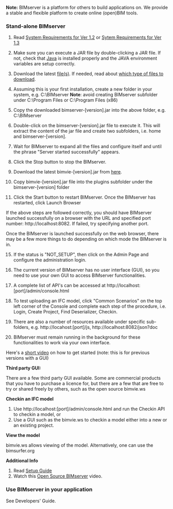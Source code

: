 **Note:** BIMserver is a platform for others to build applications on. We provide a stable and flexible platform to create online (open)BIM tools.

### **Stand-alone BIMserver**

1. Read [System Requirements for Ver 1.2](https://github.com/opensourceBIM/BIMserver/wiki/Requirements-1.2) or [Sytem Requirements for Ver 1.3](https://github.com/opensourceBIM/BIMserver/wiki/Requirements-1.3)

2. Make sure you can execute a JAR file by double-clicking a JAR file. If not, check that [Java](http://www.java.com) is installed properly and the JAVA environment variables are setup correctly.

3. Download the latest [file(s)](https://github.com/opensourceBIM/BIMserver/releases). If needed, read about [which type of files to download](https://github.com/opensourceBIM/BIMserver/wiki/Download).

4. Assuming this is your first installation, create a new folder in your system, e.g. C:\BIMserver
**Note**: avoid creating BIMserver subfolder under C:\Program Files or C:\Program Files (x86)

5. Copy the downloaded bimserver-[version].jar into the above folder, e.g. C:\BIMserver

6. Double-click on the bimserver-[version].jar file to execute it. This will extract the content of the jar file and create two subfolders, i.e. home and bimserver-[version].

7. Wait for BIMserver to expand all the files and configure itself and until the phrase "Server started successfully" appears.

8. Click the Stop button to stop the BIMserver.

9. Download the latest bimvie-[version].jar from [here](https://github.com/opensourceBIM/bimvie.ws/releases).

10. Copy bimvie-[version].jar file into the plugins subfolder under the bimserver-[version] folder

11. Click the Start button to restart BIMserver. Once the BIMserver has restarted, click Launch Browser

If the above steps are followed correctly, you should have BIMserver launched successfully on a browser with the URL and specified port number: http://localhost:8082. If failed, try specifying another port.

Once the BIMserver is launched successfully on the web browser, there may be a few more things to do  depending on which mode the BIMserver is in.

15. If the status is "NOT_SETUP", then click on the Admin Page and configure the administration login.


3. The current version of BIMserver has no user interface (GUI), so you need to use your own GUI to access BIMserver functionalities.
4. A complete list of API's can be accessed at http://localhost:[port]/admin/console.html
5. To test uploading an IFC model, click "Common Scenarios" on the top left corner of the Console and complete each step of the procedure, i.e. Login, Create Project, Find Deserializer, Checkin.
6. There are also a number of resources available under specific sub-folders, e.g. http://locahost:[port]/js, http://localhost:8082/json?doc
7. BIMserver must remain running in the background for these functionalities to work via your own interface.

Here's a [short video](http://www.youtube.com/watch?v=2PR3P0XKmkA) on how to get started (note: this is for previous versions with a GUI)

**Third party GUI:**

There are a few third party GUI available. Some are commercial products that you have to purchase a licence for, but there are a few that are free to try or shared freely by others, such as the open source bimvie.ws

**Checkin an IFC model**

1. Use http://localhost:[port]/admin/console.html and run the Checkin API to checkin a model, or
2. Use a GUI such as the bimvie.ws to checkin a model either into a new or an existing project.

**View the model**

bimvie.ws allows viewing of the model. Alternatively, one can use the bimsurfer.org

**Additional Info**

1. Read [Setup Guide](https://github.com/opensourceBIM/BIMserver/wiki/Setup)
2. Watch this [Open Source BIMserver](http://www.youtube.com/watch?v=greB5jHi6JQ) video.


### **Use BIMserver in your application**

See Developers' Guide.